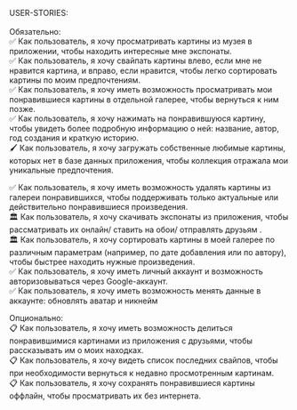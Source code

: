 USER-STORIES:  <br/> <br/>
Обязательно: <br/>
✅ Как пользователь, я хочу просматривать картины из музея в приложении, чтобы находить интересные мне экспонаты. <br/>
✅ Как пользователь, я хочу свайпать картины влево, если мне не нравится картина, и вправо, если нравится, чтобы легко сортировать картины по моим предпочтениям. <br/>
✅ Как пользователь, я хочу иметь возможность просматривать мои понравившиеся картины в отдельной галерее, чтобы вернуться к ним позже. <br/>
✅ Как пользователь, я хочу нажимать на понравившуюся картину, чтобы увидеть более подробную информацию о ней: название, автор, год создания и краткую историю.  <br/>
🖌 Как пользователь, я хочу загружать собственные любимые картины, которых нет в базе данных приложения, чтобы коллекция отражала мои уникальные предпочтения. <br/>

✅ Как пользователь, я хочу иметь возможность удалять картины из галереи понравившихся, чтобы поддерживать только актуальные или действительно понравившиеся произведения.  <br/>
🏛 Как пользователь, я хочу скачивать экспонаты из приложения, чтобы рассматривать их онлайн/ ставить на обои/ отправлять друзьям . <br/>
🏛 Как пользователь, я хочу сортировать картины в моей галерее по различным параметрам (например, по дате добавления или по автору), чтобы быстрее находить нужные произведения. <br/>
✅ Как пользователь, я хочу иметь личный аккаунт и возможность авторизовываться через Google-аккаунт. <br/>
✅ Как пользователь, я хочу иметь возможность менять данные в аккаунте: обновлять аватар и никнейм <br/>

Опционально: <br/>
📋 Как пользователь, я хочу иметь возможность делиться понравившимися картинами из приложения с друзьями, чтобы рассказывать им о моих находках. <br/>
📋 Как пользователь, я хочу видеть список последних свайпов, чтобы при необходимости вернуться к недавно просмотренным картинам. <br/>
📋 Как пользователь, я хочу сохранять понравившиеся картины оффлайн, чтобы просматривать их без интернета. <br/>
